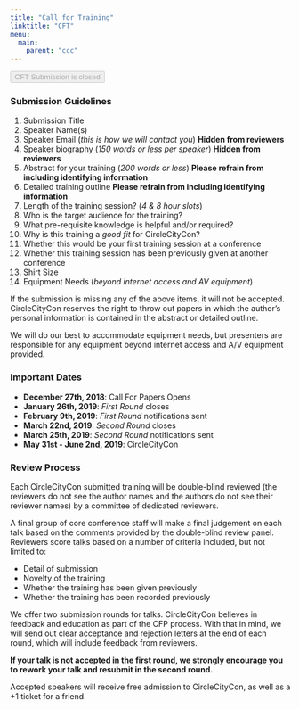 ```yaml
---
title: "Call for Training"
linktitle: "CFT"
menu:
  main:
    parent: "ccc"
---
```

<a href="https://ccc2019cft.busyconf.com/proposals/new">
<button type="button" disabled
  class="btn btn-template-main" 
  href="https://ccc2019cft.busyconf.com/proposals/new">
  <i class="fa fa-comments-o" aria-hidden="false"></i>
  CFT Submission is closed
</button>
</a>

### Submission Guidelines

1. Submission Title
2. Speaker Name(s)
3. Speaker Email (_this is how we will contact you_) **Hidden from reviewers**
4. Speaker biography (_150 words or less per speaker_) **Hidden from reviewers**
5. Abstract for your training (_200 words or less_) **Please refrain from including identifying information**
6. Detailed training outline **Please refrain from including identifying information**
7. Length of the training session? (_4 & 8 hour slots_)
8. Who is the target audience for the training?
9. What pre-requisite knowledge is helpful and/or required?
10. Why is this training a _good fit_ for CircleCityCon?
11. Whether this would be your first training session at a conference
12. Whether this training session has been previously given at another conference
13. Shirt Size
14. Equipment Needs (_beyond internet access and AV equipment_)

If the submission is missing any of the above items, it will not be accepted. CircleCityCon reserves the right to throw out papers in which the author’s personal information is contained in the abstract or detailed outline.

We will do our best to accommodate equipment needs, but presenters are responsible for any equipment beyond internet access and A/V equipment provided.

### Important Dates

* **December 27th, 2018**: Call For Papers Opens
* **January 26th, 2019**: _First Round_ closes
* **February 9th, 2019**: _First Round_ notifications sent
* **March 22nd, 2019**: _Second Round_ closes
* **March 25th, 2019**: _Second Round_ notifications sent
* **May 31st - June 2nd, 2019**: CircleCityCon

### Review Process

Each CircleCityCon submitted training will be double-blind reviewed (the reviewers do not see the author names and the authors do not see their reviewer names) by a committee of dedicated reviewers.

A final group of core conference staff will make a final judgement on each talk based on the comments provided by the double-blind review panel. Reviewers score talks based on a number of criteria included, but not limited to:

* Detail of submission
* Novelty of the training
* Whether the training has been given previously
* Whether the training has been recorded previously

We offer two submission rounds for talks. CircleCityCon believes in feedback and education as part of the CFP process. With that in mind, we will send out clear acceptance and rejection letters at the end of each round, which will include feedback from reviewers.

**If your talk is not accepted in the first round, we strongly encourage you to rework your talk and resubmit in the second round.**

Accepted speakers will receive free admission to CircleCityCon, as well as a +1 ticket for a friend.